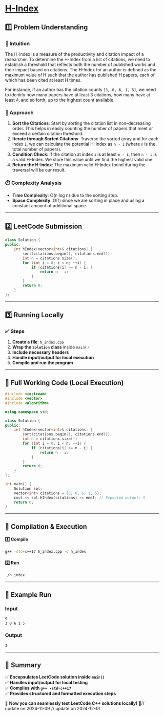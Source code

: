 # **[H-Index](https://leetcode.com/problems/h-index/description/)**  

## **1️⃣ Problem Understanding**  
### **📌 Intuition**  
The H-Index is a measure of the productivity and citation impact of a researcher. To determine the H-Index from a list of citations, we need to establish a threshold that reflects both the number of published works and their impact based on citations. The H-Index for an author is defined as the maximum value of H such that the author has published H papers, each of which has been cited at least H times.  

For instance, if an author has the citation counts `[3, 0, 6, 1, 5]`, we need to identify how many papers have at least 3 citations, how many have at least 4, and so forth, up to the highest count available.  

### **🚀 Approach**  
1. **Sort the Citations**: Start by sorting the citation list in non-decreasing order. This helps in easily counting the number of papers that meet or exceed a certain citation threshold.
2. **Iterate through Sorted Citations**: Traverse the sorted array and for each index `i`, we can calculate the potential H-Index as `n - i` (where `n` is the total number of papers).
3. **Condition Check**: If the citation at index `i` is at least `n - i`, then `n - i` is a valid H-Index. We store this value until we find the highest valid one.
4. **Return the H-Index**: The maximum valid H-Index found during the traversal will be our result.

### **⏱️ Complexity Analysis**  
- **Time Complexity**: O(n log n) due to the sorting step.
- **Space Complexity**: O(1) since we are sorting in place and using a constant amount of additional space.

---  

## **2️⃣ LeetCode Submission**  
```cpp
class Solution {
public:
    int hIndex(vector<int>& citations) {
        sort(citations.begin(), citations.end());
        int n = citations.size();
        for (int i = 0; i < n; ++i) {
            if (citations[i] >= n - i) {
                return n - i;
            }
        }
        return 0;
    }
};  
```  

---  

## **3️⃣ Running Locally**  
### **✅ Steps**  
1. **Create a file**: `h_index.cpp`  
2. **Wrap the `Solution` class** inside `main()`  
3. **Include necessary headers**  
4. **Handle input/output for local execution**  
5. **Compile and run the program**  

---  

## **📝 Full Working Code (Local Execution)**  
```cpp
#include <iostream>
#include <vector>
#include <algorithm>

using namespace std;

class Solution {
public:
    int hIndex(vector<int>& citations) {
        sort(citations.begin(), citations.end());
        int n = citations.size();
        for (int i = 0; i < n; ++i) {
            if (citations[i] >= n - i) {
                return n - i;
            }
        }
        return 0;
    }
};

int main() {
    Solution sol;
    vector<int> citations = {3, 0, 6, 1, 5};
    cout << sol.hIndex(citations) << endl; // Expected output: 3
    return 0;
}
```  

---  

## **🔧 Compilation & Execution**  
#### **1️⃣ Compile**  
```bash
g++ -std=c++17 h_index.cpp -o h_index
```  

#### **2️⃣ Run**  
```bash
./h_index
```  

---  

## **🎯 Example Run**  
### **Input**  
```
5
3 0 6 1 5
```  
### **Output**  
```
3
```  

---  

## **📌 Summary**  
✅ **Encapsulates LeetCode solution inside `main()`**  
✅ **Handles input/output for local testing**  
✅ **Compiles with `g++ -std=c++17`**  
✅ **Provides structured and formatted execution steps**  

🚀 **Now you can seamlessly test LeetCode C++ solutions locally!** 🚀// update on 2024-11-09
// update on 2024-12-01
